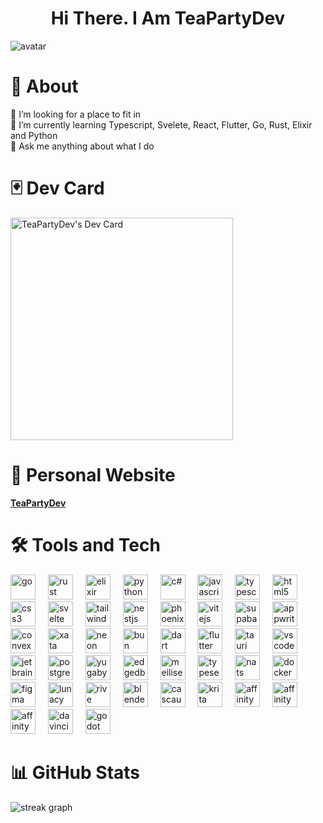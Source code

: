 <h1 align="center">
  Hi There. I Am TeaPartyDev
</h1>

<div align="canter">
  <img src="https://github.com/user-attachments/assets/655b8b3b-373f-4f8b-9141-edb592e8fe45" alt="avatar"/>
</div>

# 💫 About
🤝 I’m looking for a place to fit in<br>
🌱 I’m currently learning Typescript, Svelete, React, Flutter, Go, Rust, Elixir and Python<br>
💬 Ask me anything about what I do<br>

# 🃏 Dev Card
<a href="https://app.daily.dev/teapartydev"><img src="https://api.daily.dev/devcards/v2/92Tc0MIH5UarnguOUFTDJ.png?type=default&r=tcv" width="356" alt="TeaPartyDev's Dev Card"/></a>

# 🧠 Personal Website
[**TeaPartyDev**](https://teapartydev.github.io/teapartydev-blog/)

# 🛠️ Tools and Tech

<div align="left">
  <img src="https://cdn.jsdelivr.net/gh/devicons/devicon@latest/icons/go/go-original.svg" height="40" alt="go"  />
  <img width="12" />

  <img src="https://cdn.jsdelivr.net/gh/devicons/devicon@latest/icons/rust/rust-original.svg" height="40" alt="rust"  />
  <img width="12" />

  <img src="https://cdn.jsdelivr.net/gh/devicons/devicon@latest/icons/elixir/elixir-original.svg" height="40" alt="elixir"  />
  <img width="12" />
  
  <img src="https://cdn.jsdelivr.net/gh/devicons/devicon@latest/icons/python/python-original.svg" height="40" alt="python"  />
  <img width="12" />
  
  <img src="https://cdn.jsdelivr.net/gh/devicons/devicon@latest/icons/csharp/csharp-original.svg" height="40" alt="c#"  />
  <img width="12" />
  
  <img src="https://cdn.jsdelivr.net/gh/devicons/devicon@latest/icons/javascript/javascript-original.svg" height="40" alt="javascript"  />
  <img width="12" />
  
  <img src="https://cdn.jsdelivr.net/gh/devicons/devicon@latest/icons/typescript/typescript-original.svg" height="40" alt="typescript"  />
  <img width="12" />
  
  <img src="https://cdn.jsdelivr.net/gh/devicons/devicon@latest/icons/html5/html5-original.svg" height="40" alt="html5"  />
  <img width="12" />
  
  <img src="https://cdn.jsdelivr.net/gh/devicons/devicon@latest/icons/css3/css3-original.svg" height="40" alt="css3"  />
  <img width="12" />

  <img src="https://cdn.jsdelivr.net/gh/devicons/devicon@latest/icons/svelte/svelte-original.svg" height="40" alt="svelte"  />
  <img width="12" />

  <img src="https://cdn.jsdelivr.net/gh/devicons/devicon@latest/icons/tailwindcss/tailwindcss-original.svg" height="40" alt="tailwindcss"  />
  <img width="12" />

  <img src="https://cdn.jsdelivr.net/gh/devicons/devicon@latest/icons/nestjs/nestjs-original.svg" height="40" alt="nestjs"  />
  <img width="12" />

  <img src="https://cdn.jsdelivr.net/gh/devicons/devicon@latest/icons/phoenix/phoenix-original.svg" height="40" alt="phoenix"  />
  <img width="12" />

  <img src="https://cdn.jsdelivr.net/gh/devicons/devicon@latest/icons/vitejs/vitejs-original.svg" height="40" alt="vitejs"  />
  <img width="12" />

  <img src="https://cdn.jsdelivr.net/gh/devicons/devicon@latest/icons/supabase/supabase-original.svg" height="40" alt="supabase"  />
  <img width="12" />

  <img src="https://cdn.jsdelivr.net/gh/devicons/devicon@latest/icons/appwrite/appwrite-original.svg" height="40" alt="appwrite"  />
  <img width="12" />

  <img src="https://github.com/user-attachments/assets/47c8fa0e-4586-4bfd-9766-730e8f5fb6bf" height="40" alt="convex"  />
  <img width="12" />

  <img src="https://github.com/user-attachments/assets/cb152919-2759-4463-8449-13d675fca37b" height="40" alt="xata"  />
  <img width="12" />

  <img src="https://github.com/user-attachments/assets/a0da7365-d186-41ca-919e-b34d4fb25625" height="40" alt="neon"  />
  <img width="12" />
  
  <img src="https://cdn.jsdelivr.net/gh/devicons/devicon@latest/icons/bun/bun-original.svg" height="40" alt="bun"  />
  <img width="12" />

  <img src="https://cdn.jsdelivr.net/gh/devicons/devicon@latest/icons/dart/dart-original.svg" height="40" alt="dart"  />
  <img width="12" />
  
  <img src="https://cdn.jsdelivr.net/gh/devicons/devicon@latest/icons/flutter/flutter-original.svg" height="40" alt="flutter"  />
  <img width="12" />

  <img src="https://cdn.jsdelivr.net/gh/devicons/devicon@latest/icons/tauri/tauri-original.svg" height="40" alt="tauri"  />
  <img width="12" />
  
  <img src="https://cdn.jsdelivr.net/gh/devicons/devicon@latest/icons/vscode/vscode-original.svg" height="40" alt="vscode"  />
  <img width="12" />

  <img src="https://cdn.jsdelivr.net/gh/devicons/devicon@latest/icons/jetbrains/jetbrains-original.svg" height="40" alt="jetbrains"  />
  <img width="12" />
  
  <img src="https://cdn.jsdelivr.net/gh/devicons/devicon@latest/icons/postgresql/postgresql-original.svg" height="40" alt="postgresql"  />
  <img width="12" />

  <img src="https://cdn.jsdelivr.net/gh/devicons/devicon@latest/icons/yugabytedb/yugabytedb-original.svg" height="40" alt="yugabytedb"  />
  <img width="12" />

  <img src="https://github.com/user-attachments/assets/6213ad9e-0a00-4f15-b6a9-0d29dcea51d2" height="40" alt="edgedb"  />
  <img width="12" />

  <img src="https://github.com/user-attachments/assets/12c1e866-0958-4752-a824-3a65f854f12d" height="40" alt="meilisearch"  />
  <img width="12" />

  <img src="https://github.com/user-attachments/assets/49474ec0-fa19-4ae3-8f27-9847a1ed08bd" height="40" alt="typesense"  />
  <img width="12" />
  
  <img src="https://github.com/user-attachments/assets/c9e1448e-433c-497f-beab-ab4ce435cf46" height="40" alt="nats"  />
  <img width="12" />

  <img src="https://cdn.jsdelivr.net/gh/devicons/devicon@latest/icons/docker/docker-original.svg" height="40" alt="docker"  />
  <img width="12" />

  <img src="https://cdn.jsdelivr.net/gh/devicons/devicon@latest/icons/figma/figma-original.svg" height="40" alt="figma"  />
  <img width="12" />

  <img src="https://github.com/user-attachments/assets/5ed068f9-4cde-4f98-9dd5-7d9750e92eda" height="40" alt="lunacy"  />
  <img width="12" />

  <img src="https://github.com/user-attachments/assets/6c5dee8e-c668-459d-920d-f7cd945e2e39" height="40" alt="rive"  />
  <img width="12" />

  <img src="https://cdn.jsdelivr.net/gh/devicons/devicon@latest/icons/blender/blender-original.svg" height="40" alt="blender"  />
  <img width="12" />

  <img src="https://github.com/user-attachments/assets/43cca564-ea61-4ff1-b6d0-3cfe3bc48337" height="40" alt="cascaudeur"  />
  <img width="12" />

  <img src="https://github.com/user-attachments/assets/7a421d0f-b108-46b4-ae21-db64d4c42e01" height="40" alt="krita"  />
  <img width="12" />

  <img src="https://github.com/user-attachments/assets/2cd354a8-e76d-4553-a9d3-6dd6febc88b5" height="40" alt="affinity photo"  />
  <img width="12" />
  
  <img src="https://github.com/user-attachments/assets/40e0716b-3aed-4506-91b9-2c36a380eb38" height="40" alt="affinity designer"  />
  <img width="12" />

  <img src="https://github.com/user-attachments/assets/f326540f-c0cb-4466-adbe-0e543ea63e33" height="40" alt="affinity publisher"  />
  <img width="12" />


  <img src="https://github.com/user-attachments/assets/cda33553-a6d1-40f2-b29b-0c74a48ae299" height="40" alt="davinci resolve"  />
  <img width="12" />

  <img src="https://cdn.jsdelivr.net/gh/devicons/devicon@latest/icons/godot/godot-original.svg" height="40" alt="godot"  />
  <img width="12" />
</div>

# 📊 GitHub Stats
<img src="https://streak-stats.demolab.com?user=teapartydev&locale=en&mode=daily&theme=tokyonight&hide_border=true&border_radius=20" alt="streak graph"  />

